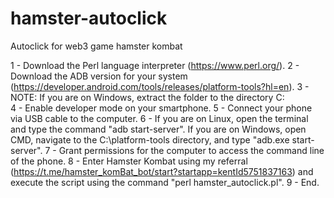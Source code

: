 # hamster-autoclick
Autoclick for web3 game hamster kombat

1 - Download the Perl language interpreter (https://www.perl.org/).
2 - Download the ADB version for your system (https://developer.android.com/tools/releases/platform-tools?hl=en).
3 - NOTE: If you are on Windows, extract the folder to the directory C:\
4 - Enable developer mode on your smartphone.
5 - Connect your phone via USB cable to the computer.
6 - If you are on Linux, open the terminal and type the command "adb start-server". If you are on Windows, open CMD, navigate to the C:\platform-tools directory, and type "adb.exe start-server".
7 - Grant permissions for the computer to access the command line of the phone.
8 - Enter Hamster Kombat using my referral (https://t.me/hamster_komBat_bot/start?startapp=kentId5751837163) and execute the script using the command "perl hamster_autoclick.pl".
9 - End.
